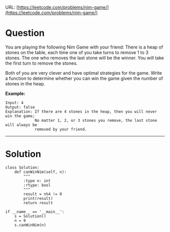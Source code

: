 URL: [https://leetcode.com/problems/nim-game/](https://leetcode.com/problems/nim-game/)

# Question

You are playing the following Nim Game with your friend: There is a heap of stones on the table, each time one of you take turns to remove 1 to 3 stones. The one who removes the last stone will be the winner. You will take the first turn to remove the stones.

Both of you are very clever and have optimal strategies for the game. Write a function to determine whether you can win the game given the number of stones in the heap.

**Example:**

    Input: 4
    Output: false 
    Explanation: If there are 4 stones in the heap, then you will never win the game;
                 No matter 1, 2, or 3 stones you remove, the last stone will always be 
                 removed by your friend.

---

# Solution

    class Solution:
        def canWinNim(self, n):
            """
            :type n: int
            :rtype: bool
            """
            result = n%4 != 0 
            print(result)
            return result
        
    if __name__ == '__main__':
        s = Solution()
        n = 9
        s.canWinNim(n)
